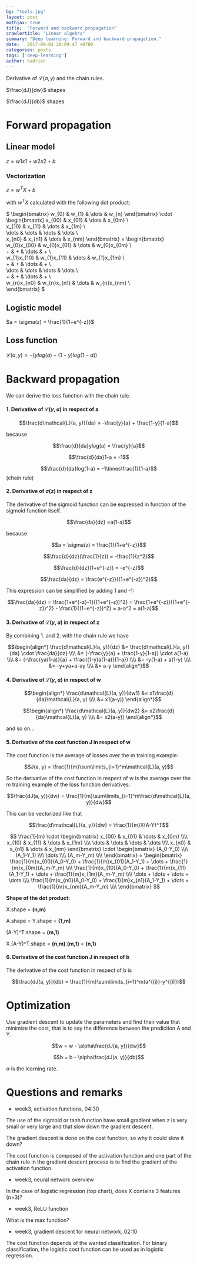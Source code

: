 ```yaml
---
bg: "tools.jpg"
layout: post
mathjax: true
title:  "Forward and backward propagation"
crawlertitle: "Linear algebra"
summary: "Deep learning: Forward and backward propagation."
date:   2017-09-01 20:09:47 +0700
categories: posts
tags: ['deep-learning']
author: hadrien
---
```


Derivative of $\mathcal{L}(a, y)$ and the chain rules.

$\frac{dJ}{dw}$ shapes

$\frac{dJ}{db}$ shapes

# Forward propagation

## Linear model

$z = w1x1 + w2x2 + b$

### Vectorization

$z = w^TX + b$

with $w^TX$ calculated with the following dot product:

$
\begin{bmatrix}
    w_{0} & w_{1} & \dots & w_{n}
\end{bmatrix}
\cdot
\begin{bmatrix}
x_{00} & x_{01}  & \dots & x_{0m} \\\
x_{10} & x_{11} & \dots & x_{1m} \\\
\dots & \dots & \dots & \dots \\\
x_{n0} & x_{n1} & \dots & x_{nm}
\end{bmatrix}
= \begin{bmatrix}
    w_{0}x_{00} & w_{0}x_{01} & \dots & w_{0}x_{0m} \\\
    + & + & \dots & + \\\
    w_{1}x_{10} & w_{1}x_{11} & \dots & w_{1}x_{1m} \\\
    + & + & \dots & + \\\
    \dots & \dots & \dots & \dots \\\
    + & + & \dots & + \\\
    w_{n}x_{n0} & w_{n}x_{n1} & \dots & w_{n}x_{nm} \\\
\end{bmatrix}
$
## Logistic model

$a = \sigma(z) = \frac{1}{1+e^{-z}}$

## Loss function

$\mathcal{L}(a, y) = -(ylog(a) + (1-y)log(1-a))$


# Backward propagation

We can derive the loss function with the chain rule.

#### 1. Derivative of $\mathcal{L}(y, a)$ in respect of a

$$\frac{d\mathcal{L}(a, y)}{da} = -\frac{y}{a} + \frac{1-y}{1-a}$$

because

$$\frac{d}{da}ylog(a) = \frac{y}{a}$$

$$\frac{d}{da}1-a = -1$$

$$\frac{d}{da}log(1-a) = -1\times\frac{1}{1-a}$$ (chain rule)

#### 2. Derivative of $\sigma(z)$ in respect of z

The derivative of the sigmoid function can be expressed in function of the sigmoid function itself.

$$\frac{da}{dz} =a(1-a)$$

because

$$a = \sigma(z) = \frac{1}{1+e^{-z}}$$

$$\frac{d}{dz}(\frac{1}{z}) = -\frac{1}{z^2}$$

$$\frac{d}{dz}(1+e^{-z}) = -e^{-z}$$

$$\frac{da}{dz} = \frac{e^{-z}}{(1+e^{-z})^2}$$

This expression can be simplified by adding 1 and -1:

$$\frac{da}{dz} = \frac{1+e^{-z}-1}{(1+e^{-z})^2} = \frac{1+e^{-z}}{(1+e^{-z})^2} - \frac{1}{(1+e^{-z})^2} = a-a^2 = a(1-a)$$

#### 3. Derivative of $\mathcal{L}(y, a)$ in respect of z

By combining 1. and 2. with the chain rule we have

$$\begin{align*}
\frac{d\mathcal{L}(a, y)}{dz} &= \frac{d\mathcal{L}(a, y)}{da} \cdot \frac{da}{dz} \\\\
&= (-\frac{y}{a} + \frac{1-y}{1-a}) \cdot a(1-a) \\\\
&= (-\frac{ya(1-a)}{a} + \frac{(1-y)a(1-a)}{1-a}) \\\\
&= -y(1-a) + a(1-y) \\\\
&= -y+ya+a-ay \\\\
&= a-y
\end{align*}$$

#### 4. Derivative of $\mathcal{L}(y, a)$ in respect of w

$$\begin{align*}
\frac{d\mathcal{L}(a, y)}{dw1} &= x1\frac{d}{da}\mathcal{L}(a, y) \\\\
&= x1(a-y))
\end{align*}$$

$$\begin{align*}
\frac{d\mathcal{L}(a, y)}{dw2} &= x2\frac{d}{da}\mathcal{L}(a, y) \\\\
&= x2(a-y))
\end{align*}$$

and so on...

#### 5. Derivative of the cost function J in respect of w

The cost function is the average of losses over the m training example:

$$J(a, y) = \frac{1}{m}\sum\limits_{i=1}^m\mathcal{L}(a, y)$$

So the derivative of the cost function in respect of w is the average over the m training example of the loss function derivatives:

$$\frac{dJ(a, y)}{dw} = \frac{1}{m}\sum\limits_{i=1}^m\frac{d\mathcal{L}(a, y)}{dw}$$

This can be vectorized like that

$$\frac{d\mathcal{L}(a, y)}{dw} = \frac{1}{m}X(A-Y)^T$$

$$
\frac{1}{m}
\cdot
\begin{bmatrix}
    x_{00} & x_{01}  & \dots & x_{0m} \\\\
    x_{10} & x_{11} & \dots & x_{1m} \\\\
    \dots & \dots & \dots & \dots \\\\
    x_{n0} & x_{n1} & \dots & x_{nm}
\end{bmatrix}
\cdot
\begin{bmatrix}
    (A_0-Y_0) \\\\
    (A_1-Y_1) \\\\
    \dots  \\\\
    (A_m-Y_m) \\\\
\end{bmatrix}
= \begin{bmatrix}
    \frac{1}{m}x_{00}(A_0-Y_0) + \frac{1}{m}x_{01}(A_1-Y_1) + \dots + \frac{1}{m}x_{0m}(A_m-Y_m) \\\\
    \frac{1}{m}x_{10}(A_0-Y_0) + \frac{1}{m}x_{11}(A_1-Y_1) + \dots + \frac{1}{m}x_{1m}(A_m-Y_m) \\\\
    \dots + \dots + \dots + \dots \\\\
    \frac{1}{m}x_{n0}(A_0-Y_0) + \frac{1}{m}x_{n1}(A_1-Y_1) + \dots + \frac{1}{m}x_{nm}(A_m-Y_m) \\\\
\end{bmatrix}
$$

**Shape of the dot product:**

X.shape = **(n,m)**

A.shape = Y.shape = **(1,m)**

(A-Y)^T.shape = **(m,1)**

X.(A-Y)^T.shape = **(n,m)**.**(m,1)** = **(n,1)**

#### 6. Derivative of the cost function J in respect of b

The derivative of the cost function in respect of b is

$$\frac{dJ(a, y)}{db} = \frac{1}{m}\sum\limits_{i=1}^m(a^{(i)}-y^{(i)})$$

# Optimization


Use gradient descent to update the parameters and find their value that minimize the cost, that is to say the difference between the prediction A and Y.

$$w = w - \alpha\frac{dJ(a, y)}{dw}$$

$$b = b - \alpha\frac{dJ(a, y)}{db}$$

$\alpha$ is the learning rate.


# Questions and remarks

- week3, activation functions, 04:30

The use of the sigmoid or tanh function have small gradient when z is very small or very large and that slow down the gradient descent.

The gradient descent is done on the cost function, so why it could slow it down?

The cost function is composed of the activation function and one part of the chain rule in the gradient descent process is to find the gradient of the activation function.

- week3, neural network overview

In the case of logistic regression (top chart), does X contains 3 features (n=3)?

- week3, ReLU function

What is the max function?

- week3, gradient descent for neural network, 02:10

The cost function depends of the wanted classification. For binary classification, the logistic cost function can be used as in logistic regression.




